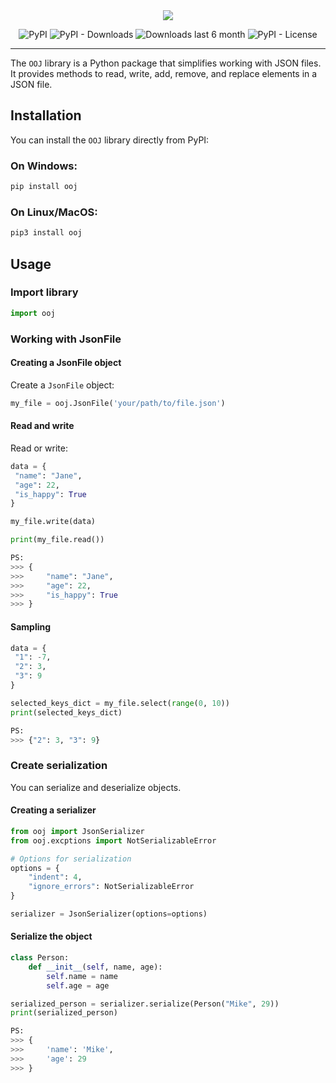 <div align="center">
    <picture>
        <source media="(prefers-color-scheme: dark)" srcset="docs/images/libDarkImage.png">
        <img src="./docs/images/libLightImage.png">
    </picture>

![PyPI](https://img.shields.io/pypi/v/ooj)
![PyPI - Downloads](https://img.shields.io/pypi/dm/ooj?color=green&label=downloads)
![Downloads last 6 month](https://static.pepy.tech/personalized-badge/ooj?period=total&units=international_system&left_color=grey&right_color=green&left_text=downloads%20last%206%20month)
![PyPI - License](https://img.shields.io/badge/license-Apache2.0-blue)
</div>

---

The `OOJ` library is a Python package that simplifies working with JSON files. It provides methods to read, write, add, remove, and replace elements in a JSON file.

## Installation

You can install the `OOJ` library directly from PyPI:

### On Windows:
```bash
pip install ooj
```

### On Linux/MacOS:
```bash
pip3 install ooj
```

## Usage
### Import library
```python
import ooj
```

### Working with JsonFile
#### Creating a JsonFile object
Create a `JsonFile` object:
```python
my_file = ooj.JsonFile('your/path/to/file.json')
```

#### Read and write
Read or write:
```python
data = {
 "name": "Jane",
 "age": 22,
 "is_happy": True
}

my_file.write(data)

print(my_file.read())

PS:
>>> {
>>>     "name": "Jane",
>>>     "age": 22,
>>>     "is_happy": True
>>> }
```

#### Sampling
```python
data = {
 "1": -7,
 "2": 3,
 "3": 9
}

selected_keys_dict = my_file.select(range(0, 10))
print(selected_keys_dict)

PS:
>>> {"2": 3, "3": 9}
```

### Create serialization
You can serialize and deserialize objects.
#### Creating a serializer
```python
from ooj import JsonSerializer
from ooj.excptions import NotSerializableError

# Options for serialization
options = {
    "indent": 4,
    "ignore_errors": NotSerializableError
}

serializer = JsonSerializer(options=options)
```

#### Serialize the object
```python
class Person:
    def __init__(self, name, age):
        self.name = name
        self.age = age

serialized_person = serializer.serialize(Person("Mike", 29))
print(serialized_person)

PS:
>>> {
>>>     'name': 'Mike',
>>>     'age': 29
>>> }
```